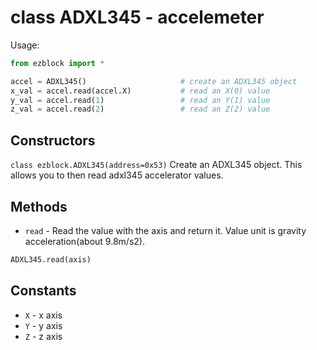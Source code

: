 # class ADXL345 - accelemeter
Usage:
```python
from ezblock import *

accel = ADXL345()                     # create an ADXL345 object
x_val = accel.read(accel.X)           # read an X(0) value
y_val = accel.read(1)                 # read an Y(1) value
z_val = accel.read(2)                 # read an Z(2) value
```
## Constructors
```class ezblock.ADXL345(address=0x53)```
Create an ADXL345 object. This allows you to then read adxl345 accelerator values.

## Methods
- `read` - Read the value with the axis and return it. Value unit is gravity acceleration(about 9.8m/s2). 
```python
ADXL345.read(axis)
```

## Constants
- `X` - x axis
- `Y` - y axis
- `Z` - z axis
